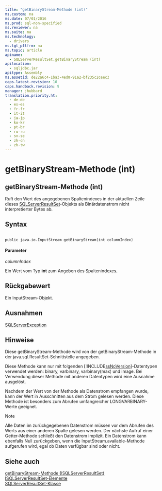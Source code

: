 ```yaml
---
title: "getBinaryStream-Methode (int)"
ms.custom: na
ms.date: 07/01/2016
ms.prod: sql-non-specified
ms.reviewer: na
ms.suite: na
ms.technology: 
  - drivers
ms.tgt_pltfrm: na
ms.topic: article
apiname: 
  - SQLServerResultSet.getBinaryStream (int)
apilocation: 
  - sqljdbc.jar
apitype: Assembly
ms.assetid: de22a6c4-1ba3-4ed0-91a2-bf235c2ceec3
caps.latest.revision: 10
caps.handback.revision: 9
manager: jhubbard
translation.priority.ht: 
  - de-de
  - es-es
  - fr-fr
  - it-it
  - ja-jp
  - ko-kr
  - pt-br
  - ru-ru
  - sv-se
  - zh-cn
  - zh-tw
---
```

# getBinaryStream-Methode (int)
    
## getBinaryStream\-Methode \(int\)  
 Ruft den Wert des angegebenen Spaltenindexes in der aktuellen Zeile dieses [SQLServerResultSet](../content/SQLServerResultSet-Class.md)\-Objekts als Binärdatenstrom nicht interpretierter Bytes ab.  
  
## Syntax  
  
```  
  
public java.io.InputStream getBinaryStream(int columnIndex)  
```  
  
#### Parameter  
 *columnIndex*  
  
 Ein Wert vom Typ **int** zum Angeben des Spaltenindexes.  
  
## Rückgabewert  
 Ein InputStream\-Objekt.  
  
## Ausnahmen  
 [SQLServerException](../content/SQLServerException-Class.md)  
  
## Hinweise  
 Diese getBinaryStream\-Methode wird von der getBinaryStream\-Methode in der java.sql.ResultSet\-Schnittstelle angegeben.  
  
 Diese Methode kann nur mit folgenden [!INCLUDE[ssNoVersion](../content/includes/ssNoVersion_md.md)]\-Datentypen verwendet werden: binary, varbinary, varbinary\(max\) und image. Bei Verwendung dieser Methode mit anderen Datentypen wird eine Ausnahme ausgelöst.  
  
 Nachdem der Wert von der Methode als Datenstrom empfangen wurde, kann der Wert in Ausschnitten aus dem Strom gelesen werden. Diese Methode ist besonders zum Abrufen umfangreicher LONGVARBINARY\-Werte geeignet.  
  
> [!NOTE]  
>  Alle Daten im zurückgegebenen Datenstrom müssen vor dem Abrufen des Werts aus einer anderen Spalte gelesen werden. Der nächste Aufruf einer Getter\-Methode schließt den Datenstrom implizit. Ein Datenstrom kann ebenfalls Null zurückgeben, wenn die InputStream.available\-Methode aufgerufen wird, egal ob Daten verfügbar sind oder nicht.  
  
## Siehe auch  
 [getBinaryStream-Methode &#40;ISQLServerResultSet&#41;](../content/getBinaryStream-Method--SQLServerResultSet-.md)   
 [ISQLServerResultSet-Elemente](../content/SQLServerResultSet-Members.md)   
 [SQLServerResultSet-Klasse](../content/SQLServerResultSet-Class.md)  
  
  